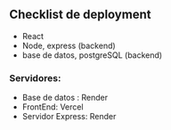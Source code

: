 ## Checklist de deployment

- React
- Node, express (backend)
- base de datos, postgreSQL (backend)

### Servidores:

- Base de datos : Render
- FrontEnd: Vercel
- Servidor Express: Render
